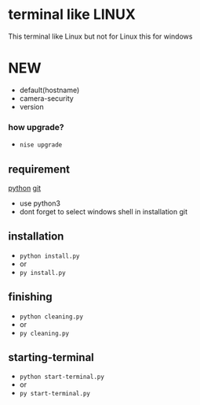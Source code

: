 # terminal like LINUX
This terminal like Linux but not for Linux this for windows

# NEW
* default(hostname)
* camera-security
* version

### how upgrade?
* `nise upgrade`
## requirement

<a href="https://www.python.org/downloads/">python</a>
<a href="https://git-scm.com/downloads">git</a>
* use python3
* dont forget to select windows shell in installation git
## installation

* `python install.py`
* or
* `py install.py`

## finishing
* `python cleaning.py`
*  or
* `py cleaning.py`

## starting-terminal
* `python start-terminal.py`
*  or
*  `py start-terminal.py`
